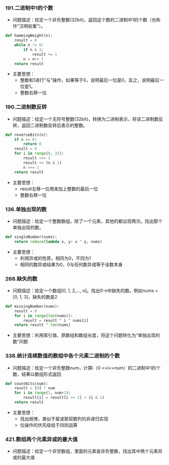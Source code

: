 ### 191.二进制中1的个数

- 问题描述：给定一个非负整数(32bit)，返回这个数的二进制中1的个数（也称作"汉明权重"）。

```python
def hammingWeight(n):
    result = 0
    while n != 0:
        if n & 1:
            result += 1
        n = n>> 1
    return result
```

- 主要思想：
  - 整数和1进行"与"操作，如果等于0，说明最后一位是0，反之，说明最后一位是1。
  - 整数右移一位
  
  
### 190.二进制数反转

- 问题描述：给定一个无符号整数(32bit)，转换为二进制表示，将该二进制数反转，返回二进制数反转后表示的整数。

```python
def reverseBits(n):
    if n == 0:
        return 0
    result = 0
    for i in range(0, 32):
        result <<= 1
        result += (n & 1)
        n >>= 1
    return result
```

- 主要思想：
  - result左移一位用来加上整数的最后一位
  - 整数右移一位
  
  
### 136.单独出现的数

- 问题描述：给定一个整数数组，除了一个元素，其他的都出现两次。找出那个单独出现的数。

```python
def singleNumber(nums):
    return reduce(lambda x, y: x ^ y, nums)
```
- 主要思想：
  - 利用异或的性质，相同为0，不同为1
  - 相同的数异或结果为0，0与任何数异或等于该数本身
  
### 268.缺失的数

- 问题描述：给定一个数组[0, 1, 2,..., n]。找出0-n中缺失的数。例如nums = [0, 1, 3]，缺失的数是2

```python
def missingNumber(nums):
    result = 0
    for i in range(len(nums)):
        result = result ^ i ^ nums[i]
    return result ^ len(nums)
```

- 主要思想：利用索引值、原数组和数组长度，将这个问题转化为“单独出现的数”问题

### 338.统计连续数值的数组中各个元素二进制的个数

- 问题描述：给定一个非负整数num，计算i（0 <=i<=num）的二进制中1的个数，结果以数组形式返回

```python
def countBits(num):
    result = [0] * num
    for i in range(1, num+1):
        result[i] = result[i >> 1] + (i & 1)
    return result
```
- 主要思想：
  - 找出规律，类似于斐波那契数列的非递归实现
  - 位操作的优先级低于四则运算

### 421.数组两个元素异或的最大值

- 问题描述：给定一个非空数组，里面的元素是非负整数，找出其中两个元素异或的最大值






